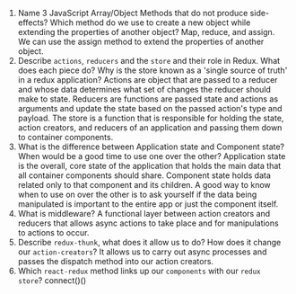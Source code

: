 1.  Name 3 JavaScript Array/Object Methods that do not produce side-effects? Which method do we use to create a new object while extending the properties of another object?
Map, reduce, and assign. We can use the assign method to extend the properties of another object.
2.  Describe `actions`, `reducers` and the `store` and their role in Redux. What does each piece do? Why is the store known as a 'single source of truth' in a redux application?
Actions are object that are passed to a reducer and whose data determines what set of changes the reducer should make to state. 
Reducers are functions are passed state and actions as arguments and update the state based on the passed action's type and payload.
The store is a function that is responsible for holding the state, action creators, and reducers of an application and passing them down to container components.  
3.  What is the difference between Application state and Component state? When would be a good time to use one over the other?
Application state is the overall, core state of the application that holds the main data that all container components should share. Component state holds data related only to that component and its children. A good way to know when to use on over the other is to ask yourself if the data being manipulated is important to the entire app or just the component itself.
4.  What is middleware?
A functional layer between action creators and reducers that allows async actions to take place and for manipulations to actions to occur. 
5.  Describe `redux-thunk`, what does it allow us to do? How does it change our `action-creators`?
It allows us to carry out async processes and passes the dispatch method into our action creators. 
6.  Which `react-redux` method links up our `components` with our `redux store`?
connect()()

